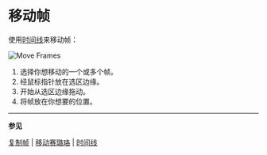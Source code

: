 # 移动帧

使用[时间线](timeline.md)来移动帧：

![Move Frames](move-frames/move-frames.gif)

1. 选择你想移动的一个或多个帧。
2. 经鼠标指针放在选区边缘。
3. 开始从选区边缘拖动。
4. 将帧放在你想要的位置。

---

**参见**

[复制帧](copy-frames.md) | [移动赛璐珞](move-cels.md) | [时间线](timeline.md)
